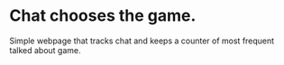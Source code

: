 # Chat chooses the game.



Simple webpage that tracks chat and keeps a counter of most frequent talked about game.
